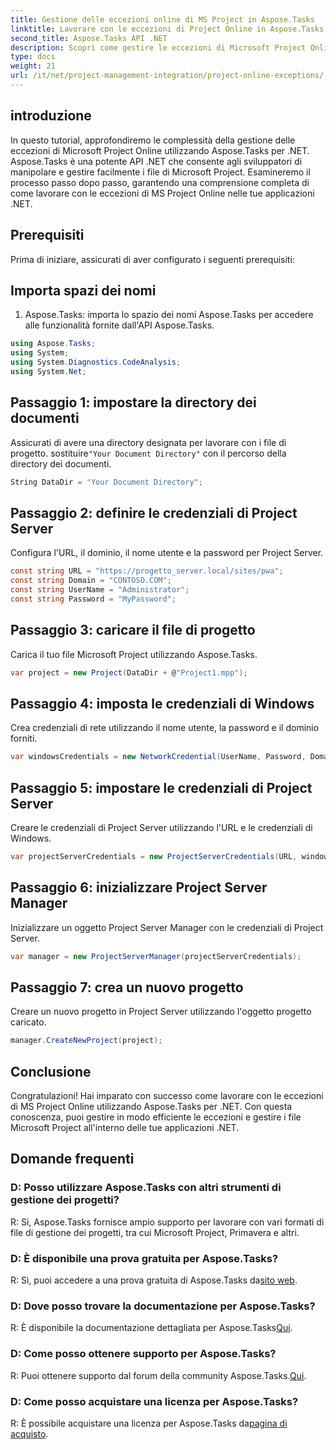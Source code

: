 ```yaml
---
title: Gestione delle eccezioni online di MS Project in Aspose.Tasks
linktitle: Lavorare con le eccezioni di Project Online in Aspose.Tasks
second_title: Aspose.Tasks API .NET
description: Scopri come gestire le eccezioni di Microsoft Project Online senza problemi con Aspose.Tasks per .NET. Tutorial passo passo per una gestione efficace del progetto.
type: docs
weight: 21
url: /it/net/project-management-integration/project-online-exceptions/
---
```

## introduzione
In questo tutorial, approfondiremo le complessità della gestione delle eccezioni di Microsoft Project Online utilizzando Aspose.Tasks per .NET. Aspose.Tasks è una potente API .NET che consente agli sviluppatori di manipolare e gestire facilmente i file di Microsoft Project. Esamineremo il processo passo dopo passo, garantendo una comprensione completa di come lavorare con le eccezioni di MS Project Online nelle tue applicazioni .NET.
## Prerequisiti
Prima di iniziare, assicurati di aver configurato i seguenti prerequisiti:

## Importa spazi dei nomi
1. Aspose.Tasks: importa lo spazio dei nomi Aspose.Tasks per accedere alle funzionalità fornite dall'API Aspose.Tasks.
```csharp
using Aspose.Tasks;
using System;
using System.Diagnostics.CodeAnalysis;
using System.Net;

```

## Passaggio 1: impostare la directory dei documenti
 Assicurati di avere una directory designata per lavorare con i file di progetto. sostituire`"Your Document Directory"` con il percorso della directory dei documenti.
```csharp
String DataDir = "Your Document Directory";
```
## Passaggio 2: definire le credenziali di Project Server
Configura l'URL, il dominio, il nome utente e la password per Project Server.
```csharp
const string URL = "https://progetto_server.local/sites/pwa";
const string Domain = "CONTOSO.COM";
const string UserName = "Administrator";
const string Password = "MyPassword";
```
## Passaggio 3: caricare il file di progetto
Carica il tuo file Microsoft Project utilizzando Aspose.Tasks.
```csharp
var project = new Project(DataDir + @"Project1.mpp");
```
## Passaggio 4: imposta le credenziali di Windows
Crea credenziali di rete utilizzando il nome utente, la password e il dominio forniti.
```csharp
var windowsCredentials = new NetworkCredential(UserName, Password, Domain);
```
## Passaggio 5: impostare le credenziali di Project Server
Creare le credenziali di Project Server utilizzando l'URL e le credenziali di Windows.
```csharp
var projectServerCredentials = new ProjectServerCredentials(URL, windowsCredentials);
```
## Passaggio 6: inizializzare Project Server Manager
Inizializzare un oggetto Project Server Manager con le credenziali di Project Server.
```csharp
var manager = new ProjectServerManager(projectServerCredentials);
```
## Passaggio 7: crea un nuovo progetto
Creare un nuovo progetto in Project Server utilizzando l'oggetto progetto caricato.
```csharp
manager.CreateNewProject(project);
```

## Conclusione
Congratulazioni! Hai imparato con successo come lavorare con le eccezioni di MS Project Online utilizzando Aspose.Tasks per .NET. Con questa conoscenza, puoi gestire in modo efficiente le eccezioni e gestire i file Microsoft Project all'interno delle tue applicazioni .NET.
## Domande frequenti
### D: Posso utilizzare Aspose.Tasks con altri strumenti di gestione dei progetti?
R: Sì, Aspose.Tasks fornisce ampio supporto per lavorare con vari formati di file di gestione dei progetti, tra cui Microsoft Project, Primavera e altri.
### D: È disponibile una prova gratuita per Aspose.Tasks?
 R: Sì, puoi accedere a una prova gratuita di Aspose.Tasks da[sito web](https://releases.aspose.com/).
### D: Dove posso trovare la documentazione per Aspose.Tasks?
 R: È disponibile la documentazione dettagliata per Aspose.Tasks[Qui](https://reference.aspose.com/tasks/net/).
### D: Come posso ottenere supporto per Aspose.Tasks?
 R: Puoi ottenere supporto dal forum della community Aspose.Tasks.[Qui](https://forum.aspose.com/c/tasks/15).
### D: Come posso acquistare una licenza per Aspose.Tasks?
 R: È possibile acquistare una licenza per Aspose.Tasks da[pagina di acquisto](https://purchase.aspose.com/buy).